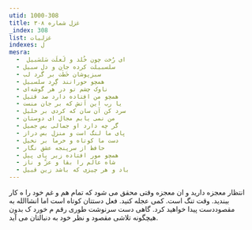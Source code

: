 ```yaml
---
utid: 1000-308
title: غزل شماره ۳۰۸
_index: 308
list: غزلیات
indexes: ل
mesra:
  - ‌ ای رُخت چون خُلد و لَعلَت سَلسَبیل
  - سلسبیلت کرده جان و دل سبیل
  - سبزپوشان خَطَت بر گرد لب
  - همچو حورانند گِرِد سلسبیل
  - ناوک چشم تو در هر گوشه‌ای
  - همچو من افتاده دارد صد قتیل
  - یا رب این آتش که بر جان منست
  - سرد کن آن سان که کردی بر خلیل
  - من نمی یابم مجال ای دوستان
  - گر چه دارد او جمالی بس جمیل
  - پای ما لنگ است و منزل بس دراز
  - دست ما کوتاه و خرما بر نخیل
  - حافظ از سرپنجه عشق نگار
  - همچو مور افتاده زیر پای پیل
  - شاه عالم را بقا و عزّ و ناز
  - باد و هر چیزی که باشد زین قبیل
---
```

انتظار معجزه دارید و ان معجزه وقتی محقق می شود که تمام هم و غم خود را ه کار ببندید. وقت تنگ است. کمی عجله کنید. فعل دستتان کوتاه است اما انشاالله به مقصوددست پیدا خواهید کرد. گاهی دست سرنوشت طوری رقم م خورد ک بدون هیچگونه تلاشی مقصود و نظر خود به دنبالتان می آید.
